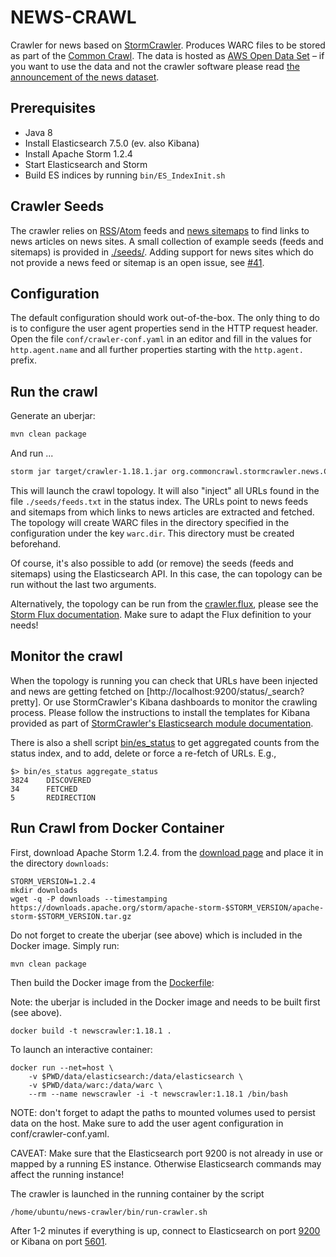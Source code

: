 # NEWS-CRAWL

Crawler for news based on [StormCrawler](https://stormcrawler.net/). Produces WARC files to be stored as part of the [Common Crawl](https://commoncrawl.org/). The data is hosted as [AWS Open Data Set](https://registry.opendata.aws/) – if you want to use the data and not the crawler software please read [the announcement of the news dataset](https://commoncrawl.org/2016/10/news-dataset-available/).


Prerequisites
-------------

* Java 8
* Install Elasticsearch 7.5.0 (ev. also Kibana)
* Install Apache Storm 1.2.4
* Start Elasticsearch and Storm
* Build ES indices by running `bin/ES_IndexInit.sh`

Crawler Seeds
-------------

The crawler relies on [RSS](https://en.wikipedia.org/wiki/RSS)/[Atom](https://en.wikipedia.org/wiki/Atom_(Web_standard)) feeds and [news sitemaps](https://en.wikipedia.org/wiki/Sitemaps#Google_News_Sitemaps) to find links to news articles on news sites. A small collection of example seeds (feeds and sitemaps) is provided in [./seeds/](./seeds/). Adding support for news sites which do not provide a news feed or sitemap is an open issue, see [#41](//github.com/commoncrawl/news-crawl/issues/41).


Configuration
-------------

The default configuration should work out-of-the-box. The only thing to do is to configure the user agent properties send in the HTTP request header. Open the file `conf/crawler-conf.yaml` in an editor and fill in the values for `http.agent.name` and all further properties starting with the `http.agent.` prefix.


Run the crawl
-------------

Generate an uberjar:
``` sh
mvn clean package
```

And run ...
``` sh
storm jar target/crawler-1.18.1.jar org.commoncrawl.stormcrawler.news.CrawlTopology -conf $PWD/conf/es-conf.yaml -conf $PWD/conf/crawler-conf.yaml $PWD/seeds/ feeds.txt
```

This will launch the crawl topology. It will also "inject" all URLs found in the file `./seeds/feeds.txt` in the status index. The URLs point to news feeds and sitemaps from which links to news articles are extracted and fetched. The topology will create WARC files in the directory specified in the configuration under the key `warc.dir`. This directory must be created beforehand.

Of course, it's also possible to add (or remove) the seeds (feeds and sitemaps) using the Elasticsearch API. In this case, the can topology can be run without the last two arguments.

Alternatively, the topology can be run from the [crawler.flux](./conf/crawler.flux), please see the [Storm Flux documentation](https://storm.apache.org/releases/1.2.4/flux.html). Make sure to adapt the Flux definition to your needs!


Monitor the crawl
-----------------

When the topology is running you can check that URLs have been injected and news are getting fetched on [http://localhost:9200/status/_search?pretty]. Or use StormCrawler's Kibana dashboards to monitor the crawling process. Please follow the instructions to install the templates for Kibana provided as part of [StormCrawler's Elasticsearch module documentation](//github.com/DigitalPebble/storm-crawler/tree/master/external/elasticsearch).

There is also a shell script [bin/es_status](./bin/es_status) to get aggregated counts from the status index, and to add, delete or force a re-fetch of URLs. E.g., 

```
$> bin/es_status aggregate_status
3824    DISCOVERED
34      FETCHED
5       REDIRECTION
```


Run Crawl from Docker Container
-------------------------------

First, download Apache Storm 1.2.4. from the [download page](https://storm.apache.org/downloads.html) and place it in the directory `downloads`:

```
STORM_VERSION=1.2.4
mkdir downloads
wget -q -P downloads --timestamping https://downloads.apache.org/storm/apache-storm-$STORM_VERSION/apache-storm-$STORM_VERSION.tar.gz
```

Do not forget to create the uberjar (see above) which is included in the Docker image. Simply run:

```
mvn clean package
```

Then build the Docker image from the [Dockerfile](./Dockerfile):

Note: the uberjar is included in the Docker image and needs to be built first (see above).

```
docker build -t newscrawler:1.18.1 .
```

To launch an interactive container:

```
docker run --net=host \
    -v $PWD/data/elasticsearch:/data/elasticsearch \
    -v $PWD/data/warc:/data/warc \
    --rm --name newscrawler -i -t newscrawler:1.18.1 /bin/bash
```

NOTE: don't forget to adapt the paths to mounted volumes used to persist data on the host. Make sure to add the user agent configuration in conf/crawler-conf.yaml.

CAVEAT: Make sure that the Elasticsearch port 9200 is not already in use or mapped by a running ES instance. Otherwise Elasticsearch commands may affect the running instance!

The crawler is launched in the running container by the script

```
/home/ubuntu/news-crawler/bin/run-crawler.sh
```

After 1-2 minutes if everything is up, connect to Elasticsearch on port [9200](http://127.0.0.1:9200/) or Kibana on port [5601](http://127.0.0.1:5601/).
